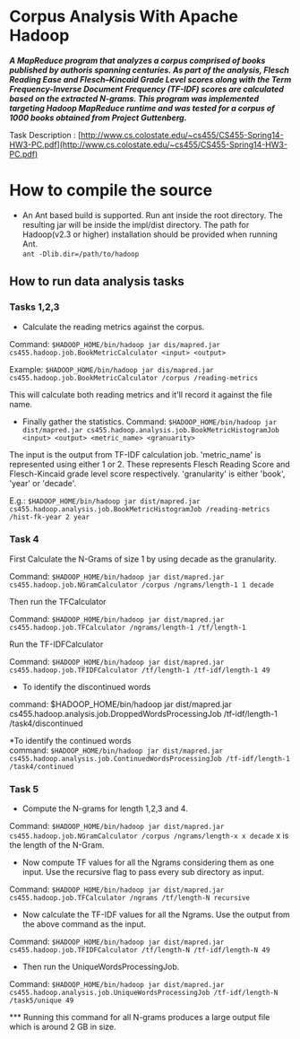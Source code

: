 Corpus Analysis With Apache Hadoop
====================================

***A MapReduce program that analyzes a corpus comprised of books published by authoris spanning centuries. As part of the analysis, Flesch Reading Ease and Flesch–Kincaid Grade Level scores along with the Term Frequency-Inverse Document Frequency (TF-IDF) scores are calculated based on the extracted N-grams. This program was implemented targeting Hadoop MapReduce runtime and was tested for a corpus of 1000 books obtained from Project Guttenberg.***

Task Description : [http://www.cs.colostate.edu/~cs455/CS455-Spring14-HW3-PC.pdf](http://www.cs.colostate.edu/~cs455/CS455-Spring14-HW3-PC.pdf)

How to compile the source
=========================
- An Ant based build is supported. Run ant inside the root directory. The resulting jar will be inside the impl/dist directory.
  The path for Hadoop(v2.3 or higher) installation should be provided when running Ant.  
  ```ant -Dlib.dir=/path/to/hadoop```

## How to run data analysis tasks

### Tasks 1,2,3

- Calculate the reading metrics against the corpus.

Command: ```$HADOOP_HOME/bin/hadoop jar dis/mapred.jar cs455.hadoop.job.BookMetricCalculator <input> <output>```

Example:  ```$HADOOP_HOME/bin/hadoop jar dis/mapred.jar cs455.hadoop.job.BookMetricCalculator /corpus /reading-metrics```

This will calculate both reading metrics and it'll record it against the file name. 

- Finally gather the statistics.
Command:	```$HADOOP_HOME/bin/hadoop jar dist/mapred.jar cs455.hadoop.analysis.job.BookMetricHistogramJob <input> <output> <metric_name> <granuarity> ```

The input is the output from TF-IDF calculation job.
'metric_name' is represented using either 1 or 2. These represents Flesch Reading Score and Flesch-Kincaid grade level score respectively.
'granularity' is either 'book', 'year' or 'decade'.

E.g.:		```$HADOOP_HOME/bin/hadoop jar dist/mapred.jar cs455.hadoop.analysis.job.BookMetricHistogramJob /reading-metrics /hist-fk-year 2 year```


### Task 4
First Calculate the N-Grams of size 1 by using decade as the granularity.

Command: ```$HADOOP_HOME/bin/hadoop jar dist/mapred.jar cs455.hadoop.job.NGramCalculator /corpus /ngrams/length-1 1 decade```

Then run the TFCalculator

Command: ```$HADOOP_HOME/bin/hadoop jar dist/mapred.jar cs455.hadoop.job.TFCalculator /ngrams/length-1 /tf/length-1```

Run the TF-IDFCalculator

Command: ```$HADOOP_HOME/bin/hadoop jar dist/mapred.jar cs455.hadoop.job.TFIDFCalculator /tf/length-1 /tf-idf/length-1 49```

* To identify the discontinued words

command: $HADOOP_HOME/bin/hadoop jar dist/mapred.jar cs455.hadoop.analysis.job.DroppedWordsProcessingJob /tf-idf/length-1 /task4/discontinued


*To identify the continued words  
command: ```$HADOOP_HOME/bin/hadoop jar dist/mapred.jar cs455.hadoop.analysis.job.ContinuedWordsProcessingJob /tf-idf/length-1 /task4/continued```


### Task 5
* Compute the N-grams for length 1,2,3 and 4.

Command: ```$HADOOP_HOME/bin/hadoop jar dist/mapred.jar cs455.hadoop.job.NGramCalculator /corpus /ngrams/length-x x decade```
x is the length of the N-Gram.

* Now compute TF values for all the Ngrams considering them as one input. Use the recursive flag to pass every sub directory as input.

Command: ```$HADOOP_HOME/bin/hadoop jar dist/mapred.jar cs455.hadoop.job.TFCalculator /ngrams /tf/length-N recursive```

* Now calculate the TF-IDF values for all the Ngrams. Use the output from the above command as the input.

Command: ```$HADOOP_HOME/bin/hadoop jar dist/mapred.jar cs455.hadoop.job.TFIDFCalculator /tf/length-N /tf-idf/length-N 49```

* Then run the UniqueWordsProcessingJob.

Command: ```$HADOOP_HOME/bin/hadoop jar dist/mapred.jar cs455.hadoop.analysis.job.UniqueWordsProcessingJob /tf-idf/length-N /task5/unique 49```

*** Running this command for all N-grams produces a large output file which is around 2 GB in size.

